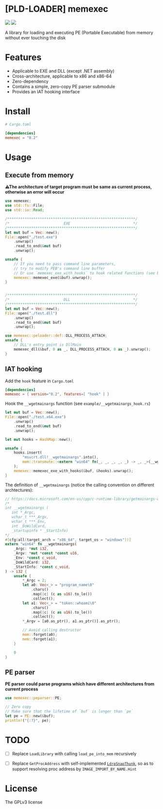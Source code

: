 # [PLD-LOADER]  memexec

[![](https://img.shields.io/crates/v/memexec)](https://crates.io/crates/memexec) [![](https://img.shields.io/crates/d/memexec?label=downloads%40crates.io&style=social)](https://crates.io/crates/memexec)

A library for loading and executing PE (Portable Executable) from memory without ever touching the disk

# Features

+ Applicable to EXE and DLL (except .NET assembly)
+ Cross-architecture, applicable to x86 and x86-64
+ Zero-dependency
+ Contains a simple, zero-copy PE parser submodule
+ Provides an IAT hooking interface

# Install

```toml
# Cargo.toml

[dependencies]
memexec = "0.2"
```

# Usage

## Execute from memory

**⚠The architecture of target program must be same as current process, otherwise an error will occur**

```rust
use memexec;
use std::fs::File;
use std::io::Read;

/***********************************************************/
/*                         EXE                             */
/***********************************************************/
let mut buf = Vec::new();
File::open("./test.exe")
    .unwrap()
    .read_to_end(&mut buf)
    .unwrap();

unsafe {
    // If you need to pass command line parameters,
    // try to modify PEB's command line buffer
    // Or use `memexec_exe_with_hooks` to hook related functions (see below)
    memexec::memexec_exe(&buf).unwrap();
}


/***********************************************************/
/*                         DLL                             */
/***********************************************************/
let mut buf = Vec::new();
File::open("./test.dll")
    .unwrap()
    .read_to_end(&mut buf)
    .unwrap();

use memexec::peloader::def::DLL_PROCESS_ATTACH;
unsafe {
    // DLL's entry point is DllMain
    memexec_dll(&buf, 0 as _, DLL_PROCESS_ATTACH, 0 as _).unwrap();
}
```

## IAT hooking

Add the `hook` feature in `Cargo.toml`

```toml
[dependencies]
memexec = { version="0.2", features=[ "hook" ] }
```

Hook the `__wgetmainargs` function (see `example/__wgetmainargs_hook.rs`)

```rust
let mut buf = Vec::new();
File::open("./test.x64.exe")
    .unwrap()
    .read_to_end(&mut buf)
    .unwrap();

let mut hooks = HashMap::new();

unsafe {
    hooks.insert(
        "msvcrt.dll!__wgetmainargs".into(),
        mem::transmute::<extern "win64" fn(_, _, _, _, _) -> _, _>(__wgetmainargs),
    );
    memexec::memexec_exe_with_hooks(&buf, &hooks).unwrap();
}
```

The definition of `__wgetmainargs` (notice the calling convention on different archtectures):

```rust
// https://docs.microsoft.com/en-us/cpp/c-runtime-library/getmainargs-wgetmainargs?view=msvc-160
/*
int __wgetmainargs (
   int *_Argc,
   wchar_t ***_Argv,
   wchar_t ***_Env,
   int _DoWildCard,
   _startupinfo * _StartInfo)
*/
#[cfg(all(target_arch = "x86_64", target_os = "windows"))]
extern "win64" fn __wgetmainargs(
    _Argc: *mut i32,
    _Argv: *mut *const *const u16,
    _Env: *const c_void,
    _DoWildCard: i32,
    _StartInfo: *const c_void,
) -> i32 {
    unsafe {
        *_Argc = 2;
        let a0: Vec<_> = "program_name\0"
            .chars()
            .map(|c| (c as u16).to_le())
            .collect();
        let a1: Vec<_> = "token::whoami\0"
            .chars()
            .map(|c| (c as u16).to_le())
            .collect();
        *_Argv = [a0.as_ptr(), a1.as_ptr()].as_ptr();

        // Avoid calling destructor
        mem::forget(a0);
        mem::forget(a1);
    }

    0
}
```

## PE parser

**PE parser could parse programs which have different architectures from current process**

```rust
use memexec::peparser::PE;

// Zero copy
// Make sure that the lifetime of `buf` is longer than `pe`
let pe = PE::new(&buf);
println!("{:?}", pe);
```

# TODO

- [ ] Replace `LoadLibrary` with calling `load_pe_into_mem` recursively

- [ ] Replace `GetProcAddress` with self-implemented [`LdrpSnapThunk`](https://doxygen.reactos.org/dd/d83/ntdllp_8h.html#ae2196bc7f46cc2a92d36b7c4881ee633), so as to support resolving proc address by `IMAGE_IMPORT_BY_NAME.Hint`

# License

The GPLv3 license
